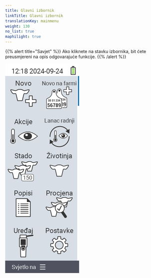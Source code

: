 ```yaml
---
title: Glavni izbornik
linkTitle: Glavni izbornik
translationKey: mainmenu
weight: 130
no_list: true
maphilight: true
---
```

{{% alert title="Savjet" %}}
Ako kliknete na stavku izbornika, bit ćete preusmjereni na opis odgovarajuće funkcije.
{{% /alert %}}

<img src="mainmenu.png" alt="VitalControl Glavni izbornik" title="Glavni izbornik" usemap="#workmap" class="maphilight" />

<map name="workmap">
  <area shape="rect" coords="3,40,116,160" alt="Novo" title="Kreiraj nove životinje&#10;Klik mišem: otvori dokumentaciju" href="/hr/docs/new/">
  <area shape="rect" coords="3,160,116,280" alt="Akcije" title="Akcije na životinjama&#10;Klik mišem: otvori dokumentaciju" href="/hr/docs/actions/">
  <area shape="rect" coords="3,280,116,400" alt="Stado" title="Izbornik stada&#10;Klik mišem: otvori dokumentaciju" href="/hr/docs/herd/">
  <area shape="rect" coords="3,400,116,520" alt="Popisi" title="Popisi životinja&#10;Klik mišem: otvori dokumentaciju" href="/hr/docs/lists/">
  <area shape="rect" coords="3,520,116,634" alt="Uređaj" title="Uređaj&#10;Klik mišem: otvori dokumentaciju" href="/hr/docs/device/">

  <area shape="rect" coords="116,40,230,160" alt="Novo na farmi" title="Pristup životinjama&#10;Klik mišem: otvori dokumentaciju" href="/hr/docs/new-on-farm/">
  <area shape="rect" coords="116,160,230,280" alt="Lanac akcija" title="Lanac akcija&#10;Klik mišem: otvori dokumentaciju" href="/hr/docs/chain-of-actions/">
  <area shape="rect" coords="116,280,230,400" alt="Životinja" title="Životinja&#10;Klik mišem: otvori dokumentaciju" href="/hr/docs/animal/">
  <area shape="rect" coords="116,400,230,520" alt="Procjena" title="Procjena&#10;Klik mišem: otvori dokumentaciju" href="/hr/docs/evaluation/">
  <area shape="rect" coords="116,520,230,634" alt="Postavke" title="Postavke&#10;Klik mišem: otvori dokumentaciju" href="/hr/docs/settings/">
</map>
